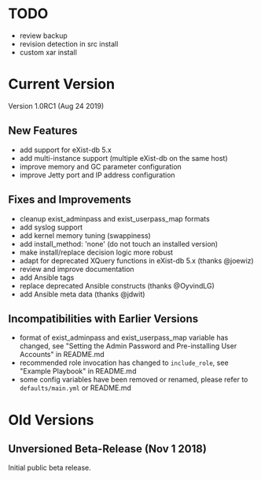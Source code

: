 # TODO

* review backup
* revision detection in src install
* custom xar install

# Current Version

Version 1.0RC1 (Aug 24 2019)

## New Features

* add support for eXist-db 5.x
* add multi-instance support (multiple eXist-db on the same host)
* improve memory and GC parameter configuration
* improve Jetty port and IP address configuration

## Fixes and Improvements

* cleanup exist_adminpass and exist_userpass_map formats
* add syslog support
* add kernel memory tuning (swappiness)
* add install_method: 'none' (do not touch an installed version)
* make install/replace decision logic more robust
* adapt for deprecated XQuery functions in eXist-db 5.x (thanks @joewiz)
* review and improve documentation
* add Ansible tags
* replace deprecated Ansible constructs (thanks @OyvindLG)
* add Ansible meta data (thanks @jdwit)

## Incompatibilities with Earlier Versions

* format of exist_adminpass and exist_userpass_map variable has changed, see "Setting the Admin Password and Pre-installing User Accounts" in README.md
* recommended role invocation has changed to `include_role`, see "Example Playbook" in README.md
* some config variables have been removed or renamed, please refer to `defaults/main.yml` or README.md

# Old Versions

## Unversioned Beta-Release (Nov 1 2018)

Initial public beta release.
